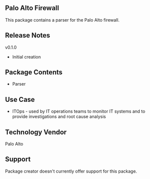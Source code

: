 ## Palo Alto Firewall

This package contains a parser for the Palo Alto firewall. 

## Release Notes

v0.1.0 
- Initial creation

## Package Contents

- Parser

## Use Case

- ITOps - used by IT operations teams to monitor IT systems and to provide investigations and root cause analysis

## Technology Vendor

Palo Alto

## Support

Package creator doesn't currently offer support for this package.